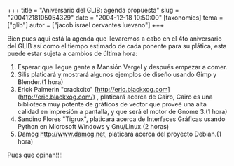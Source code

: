 +++
title = "Aniversario del GLIB: agenda propuesta"
slug = "20041218105054329"
date = "2004-12-18 10:50:00"
[taxonomies]
tema = ["glib"]
autor = ["jacob israel cervantes luevano"]
+++

Bien pues aquí está la agenda que llevaremos a cabo en el 4to
aniversario del GLIB así como el tiempo estimado de cada ponente para su
plática, esta puede estar sujeta a cambios de última hora:

1.  Esperar que llegue gente a Mansión Vergel y después empezar a comer.
2.  Silis platicará y mostrará algunos ejemplos de diseño usando Gimp y
    Blender.(1 hora)
3.  Erick Palmerin "crackcito"
    [http://eric.blackxog.com](http://eric.blackxog.com/) , platicará
    acerca de Cairo, Cairo es una biblioteca muy potente de gráficos de
    vector que proveé una alta calidad en impresión a pantalla, y que
    será el motor de Gnome 3.(1 hora)
4.  Sandino Flores "Tigrux", platicará acerca de Interfaces Gráficas
    usando Python en Microsoft Windows y Gnu/Linux.(2 horas)
5.  Damog <http://www.damog.net>, platicará acerca del proyecto
    Debian.(1 hora)

  
Pues que opinan!!!!

